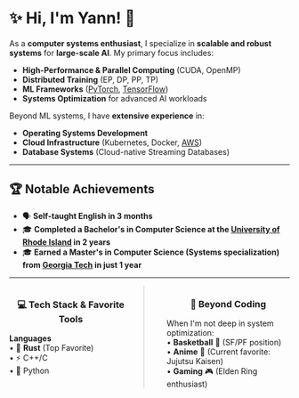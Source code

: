 # ✨ Hi, I'm Yann! 👋  

As a **computer systems enthusiast**, I specialize in **scalable and robust systems** for **large-scale AI**. My primary focus includes:  
- **High-Performance & Parallel Computing** (CUDA, OpenMP)  
- **Distributed Training** (EP, DP, PP, TP)  
- **ML Frameworks** ([PyTorch](https://pytorch.org/), [TensorFlow](https://www.tensorflow.org/))  
- **Systems Optimization** for advanced AI workloads  

Beyond ML systems, I have **extensive experience** in:
- **Operating Systems Development**  
- **Cloud Infrastructure** (Kubernetes, Docker, [AWS](https://aws.amazon.com/))  
- **Database Systems** (Cloud-native Streaming Databases)  

---

## 🏆 **Notable Achievements**  
- 🗣️ **Self-taught English in 3 months**  
- 🎓 **Completed a Bachelor's in Computer Science at the [University of Rhode Island](https://www.uri.edu/) in 2 years**  
- 🎓 **Earned a Master's in Computer Science (Systems specialization) from [Georgia Tech](https://www.cc.gatech.edu/) in just 1 year**  

---

<div style="display: flex; gap: 20px; width: 100%; margin: 0 auto;">
  <div style="flex: 1; border-right: 2px solid #e1e4e8; padding-right: 20px;">
    <h3 align="center">💻 Tech Stack & Favorite Tools</h3>
    <strong>Languages</strong><br>
    • 🦀 <strong>Rust</strong> (Top Favorite)<br>
    • ⚡ C++/C<br>
    • 🐍 Python<br>
  </div>

  <div style="flex: 1; padding-left: 20px;">
    <h3 align="center">🏀 Beyond Coding</h3>
    When I'm not deep in system optimization:<br>
    • <strong>Basketball</strong> 🏀 (SF/PF position)<br>
    • <strong>Anime</strong> 🎥 (Current favorite: Jujutsu Kaisen)<br>
    • <strong>Gaming</strong> 🎮 (Elden Ring enthusiast)<br>
  </div>
</div>
